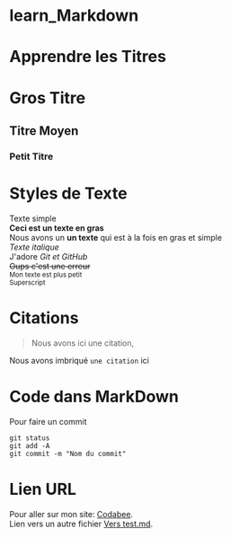 # learn_Markdown

# Apprendre les Titres
# Gros Titre
## Titre Moyen
### Petit Titre

# Styles de Texte
Texte simple  
**Ceci est un texte en gras**  
Nous avons un __un texte__ qui est à la fois en gras et simple  
*Texte italique*  
J'adore *Git et GitHub*  
~~Oups c'est une erreur~~  
<sub>Mon texte est plus petit</sub>  
<sup>Superscript</sup>  
  
# Citations
> Nous avons ici une citation,  
  
Nous avons imbriqué `une citation` ici
  
# Code dans MarkDown  

Pour faire un commit  

```
git status  
git add -A  
git commit -m "Nom du commit"  
```

# Lien URL  

Pour aller sur mon site: [Codabee](https://www.codabee.com).  
Lien vers un autre fichier [Vers test.md](test.md).  

